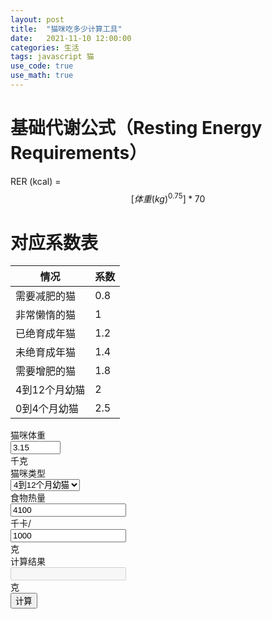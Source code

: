 ```yaml
---
layout: post
title:  "猫咪吃多少计算工具"
date:   2021-11-10 12:00:00
categories: 生活
tags: javascript 猫
use_code: true
use_math: true
---
```


# 基础代谢公式（Resting Energy Requirements）

RER (kcal) = $$[体重(kg)^0.75]*70$$

# 对应系数表

| 情况      | 系数 |
| ----------- | ----------- |
| 需要减肥的猫      | 0.8       |
| 非常懒惰的猫   | 1        |
| 已绝育成年猫   | 1.2        |
| 未绝育成年猫   | 1.4        |
| 需要增肥的猫   | 1.8        |
| 4到12个月幼猫   | 2        |
| 0到4个月幼猫   | 2.5        |

<div>
  <div class="form-group">
    <label for="input_weight" class="col-sm-2 control-label">猫咪体重</label>
    <div class="input-group col-sm-10">
      <input id="input_weight" type="number" value="3.15" step="0.01" min="0" max="20" class="form-control">
      <div class="input-group-addon">千克</div>
    </div>
  </div>
  <div class="form-group">
    <label for="input_type" class="col-sm-2 control-label">猫咪类型</label>
    <div class="input-group col-sm-10">
      <select id="input_k" class="form-control">
        <option value="0.8">需要减肥的猫</option>
        <option value="1">非常懒惰的猫</option>
        <option value="1.2">已绝育成年猫</option>
        <option value="1.4">未绝育成年猫</option>
        <option value="1.8">需要增肥的猫</option>
        <option value="2" selected="selected">4到12个月幼猫</option>
        <option value="2.5">0到4个月幼猫</option>
      </select>
    </div>
  </div>
  <div class="form-group">
    <label class="col-sm-2 control-label">食物热量</label>
    <div class="input-group col-sm-10">
      <input type="number" class="form-control" id="input_fkcal" value="4100">
      <div class="input-group-addon">千卡/</div>
      <input type="number" class="form-control" id="input_fweight" value="1000">
      <div class="input-group-addon">克</div>
    </div>
  </div>
  <div class="form-group">
    <label for="result" class="col-sm-2 control-label">计算结果</label>
    <div class="input-group col-sm-10">
      <input id="result" class="form-control" disabled="disabled">
      <div class="input-group-addon">克</div>
    </div>
  </div>
  <div class="text-center">
    <button class="btn btn-default" onclick="get_result();">计算</button>
  </div>
</div>

<script type="text/javascript">
function get_result() {
  // RER (kcal) = [体重(kg)^0.75] x 70
  var catWeight = parseFloat(document.getElementById("input_weight").value);
  var catK = parseFloat(document.getElementById("input_k").value);
  // food kcal/g
  var foodKcal = parseInt(document.getElementById("input_fkcal").value);
  var foodUnit = parseInt(document.getElementById("input_fweight").value);
  var foodK = foodKcal/foodUnit;
  var result = (catWeight ** 0.75) * 70 * catK / foodK;
  document.getElementById("result").value = result;
 }
</script>
